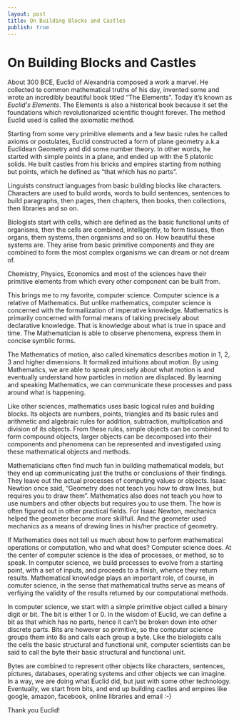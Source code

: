 ```yaml
---
layout: post
title: On Building Blocks and Castles
publish: true
---
```


# On Building Blocks and Castles<a id="orgheadline1"></a>
About 300 BCE, Euclid of Alexandria composed a work a marvel. He collected te
common mathematical truths of his day, invented some and wrote an incredibly
beautiful book titled &ldquo;The Elements&rdquo;. Today it&rsquo;s known as *Euclid's
Elements*. The Elements is also a historical book because it set the
foundations which revolutionarized scientific thought forever. The method
Euclid used is called the axiomatic method.

Starting from some very primitive elements and a few basic rules he called
axioms or postulates, Euclid constructed a form of plane geometry a.k.a Euclidean
Geometry and did some number theory. In other words, he started with simple
points in a plane, and ended up with the 5 platonic solids. He built castles
from his bricks and empires starting from nothing but points, which he defined as &ldquo;that
which has no parts&rdquo;.

Linguists construct languages from basic building blocks like
characters. Characters are used to build words, words to build sentences,
sentences to build paragraphs, then pages, then chapters, then books, then
collections, then libraries and so on.

Biologists start with cells, which are defined as the basic functional units of
organisms, then the cells are combined, intelligently, to
form tissues, then organs, them systems, then organisms and so on. How
beautiful these systems are. They arise from basic primitive components and
they are combined to form the most complex organisms we can dream or not
dream of.

Chemistry, Physics, Economics and most of the sciences have their primitive
elements from which every other component can be built from.

This brings me to my favorite, computer science. Computer science is a relative
of Mathematics. But unlike mathematics, computer science is concerned with the
formailization of imperative knowledge. Mathematics is primarily concerned with formal means of talking precisely about declarative knowledge. That
is knowledge about what is true in space and time. The Mathematician is able to
observe phenomena, express them in concise symblic forms.

The Mathematics of motion, also called kinematics describes motion in 1, 2, 3
and higher dimensions. It formalized intuitions about motion. By using
Mathematics, we are able to speak precisely about what motion is and eventually
understand how particles in motion are displaced. By learning and speaking
Mathematics, we can communicate these processes and pass around what is
happening.

Like other sciences, mathematics uses basic logical rules and building blocks. Its
objects are numbers, points, triangles and its basic rules and arithmetic and
algebraic rules for addition, subtraction, multiplication and division of its
objects. From these rules, simple objects can be combined to form compound
objects, larger objects can be decomposed into their components and phenomena
can be represented and investigated using these mathematical objects and methods.

Mathematicians often find much fun in building mathematical models, but they
end up communicating just the truths or conclusions of their findings. They
leave out the actual processes of computing values or objects. Isaac Newtion
once said, &ldquo;Geometry does not teach you how to draw lines, but requires you to
draw them&rdquo;. Mathematics also does not teach you how to use numbers and other
objects but requires you to use them. The how is often figured out in other
practical fields. For Isaac Newton, mechanics helped the geometer become more
skillfull. And the geometer used mechanics as a means of drawing lines in his/her
practice of geometry.

If Mathematics does not tell us much about how to perform mathematical
operations or computation, who and what does? Computer science does. At the
center of computer science is the idea of processes, or method, so to speak. In
computer science, we build processes to evolve from a starting point, with a
set of inputs, and proceeds to a finish, whence they return
results. Mathematical knowledge plays an important role, of course, in comuter
science, in the sense that mathematical truths serve as means of verfiying the
validity of the results returned by our computational methods.

In computer science, we start with a simple primitive object called a binary
digit or bit. The bit is either 1 or 0. In the wisdom of Euclid, we can define
a bit as that which has no parts, hence it can&rsquo;t be broken down into other
discrete parts. Bits are however so primitive, so the computer science groups
them into 8s and calls each group a byte. Like the biologists calls the cells
the basic structural and functional unit, computer scientists can be said to
call the byte their basic structural and functional unit.

Bytes are combined to represent other objects like characters, sentences,
pictures, databases, operating systems and other objects we can imagine. In a
way, we are doing what Euclid did, but just with some other
technology. Eventually, we start from bits, and end up building castles and
empires like google, amazon, facebook, online libraries and email :-)

Thank you Euclid!

